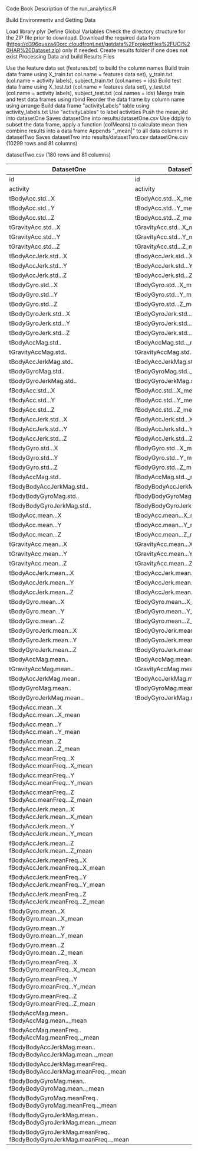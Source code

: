 Code Book
Description of the run_analytics.R

Build Environmentv and Getting Data

Load library plyr
Define Global Variables
Check the directory structure for the ZIP file prior to download.
Download the required data from (https://d396qusza40orc.cloudfront.net/getdata%2Fprojectfiles%2FUCI%20HAR%20Dataset.zip) only if needed.
Create results folder if one does not exist
Processing Data and build Results Files

Use the feature data set (features.txt) to build the column names
Build train data frame using X_train.txt col.name = features data set), y_train.txt (col.name = activity labels), subject_train.txt (col.names = ids)
Build test data frame using X_test.txt (col.name = features data set), y_test.txt (col.name = activity labels), subject_test.txt (col.names = ids)
Merge train and test data frames using rbind
Reorder the data frame by column name using arrange
Build data frame "activityLabels" table using activity_labels.txt
Use "activityLables" to label activities
Push the mean,std into datasetOne
Saves datasetOne into results/datasetOne.csv
Use ddply to subset the data frame, apply a function (colMeans) to calculate mean then combine results into a data frame
Appends "_mean|" to all data columns in datasetTwo
Saves datasetTwo into results/datasetTwo.csv
datasetOne.csv (10299 rows and 81 columns)

datasetTwo.csv (180 rows and 81 columns)

|DatasetOne	|DatasetTwo|
|-----------|-------------|
|id	|id|
|activity	|activity|
|tBodyAcc.std...X	|tBodyAcc.std...X_mean||
|tBodyAcc.std...Y	|tBodyAcc.std...Y_mean||
|tBodyAcc.std...Z	|tBodyAcc.std...Z_mean||
|tGravityAcc.std...X	|tGravityAcc.std...X_mean||
|tGravityAcc.std...Y	|tGravityAcc.std...Y_mean||
|tGravityAcc.std...Z	|tGravityAcc.std...Z_mean||
|tBodyAccJerk.std...X	|tBodyAccJerk.std...X_mean|
|tBodyAccJerk.std...Y	|tBodyAccJerk.std...Y_mean|
|tBodyAccJerk.std...Z	|tBodyAccJerk.std...Z_mean|
|tBodyGyro.std...X	|tBodyGyro.std...X_mean|
|tBodyGyro.std...Y	|tBodyGyro.std...Y_mean|
|tBodyGyro.std...Z	|tBodyGyro.std...Z_mean|
|tBodyGyroJerk.std...X	|tBodyGyroJerk.std...X_mean|
|tBodyGyroJerk.std...Y	|tBodyGyroJerk.std...Y_mean|
|tBodyGyroJerk.std...Z	|tBodyGyroJerk.std...Z_mean|
|tBodyAccMag.std..	|tBodyAccMag.std.._mean|
|tGravityAccMag.std..	|tGravityAccMag.std.._mean|
|tBodyAccJerkMag.std..	|tBodyAccJerkMag.std.._mean|
|tBodyGyroMag.std..	|tBodyGyroMag.std.._mean|
|tBodyGyroJerkMag.std..	|tBodyGyroJerkMag.std.._mean|
|fBodyAcc.std...X	|fBodyAcc.std...X_mean|
|fBodyAcc.std...Y	|fBodyAcc.std...Y_mean|
|fBodyAcc.std...Z	|fBodyAcc.std...Z_mean|
|fBodyAccJerk.std...X	|fBodyAccJerk.std...X_mean|
|fBodyAccJerk.std...Y	|fBodyAccJerk.std...Y_mean|
|fBodyAccJerk.std...Z	|fBodyAccJerk.std...Z_mean|
|fBodyGyro.std...X	|fBodyGyro.std...X_mean|
|fBodyGyro.std...Y	|fBodyGyro.std...Y_mean|
|fBodyGyro.std...Z	|fBodyGyro.std...Z_mean|
|fBodyAccMag.std..	|fBodyAccMag.std.._mean|
|fBodyBodyAccJerkMag.std..	|fBodyBodyAccJerkMag.std.._mean|
|fBodyBodyGyroMag.std..	|fBodyBodyGyroMag.std.._mean|
|fBodyBodyGyroJerkMag.std..	|fBodyBodyGyroJerkMag.std.._mean|
|tBodyAcc.mean...X	|tBodyAcc.mean...X_mean|
|tBodyAcc.mean...Y	|tBodyAcc.mean...Y_mean|
|tBodyAcc.mean...Z	|tBodyAcc.mean...Z_mean|
|tGravityAcc.mean...X	|tGravityAcc.mean...X_mean|
|tGravityAcc.mean...Y	|tGravityAcc.mean...Y_mean|
|tGravityAcc.mean...Z	|tGravityAcc.mean...Z_mean|
|tBodyAccJerk.mean...X	|tBodyAccJerk.mean...X_mean|
|tBodyAccJerk.mean...Y	|tBodyAccJerk.mean...Y_mean|
|tBodyAccJerk.mean...Z	|tBodyAccJerk.mean...Z_mean|
|tBodyGyro.mean...X	|tBodyGyro.mean...X_mean|
|tBodyGyro.mean...Y	|tBodyGyro.mean...Y_mean|
|tBodyGyro.mean...Z	|tBodyGyro.mean...Z_mean|
|tBodyGyroJerk.mean...X	|tBodyGyroJerk.mean...X_mean|
|tBodyGyroJerk.mean...Y	|tBodyGyroJerk.mean...Y_mean|
|tBodyGyroJerk.mean...Z	|tBodyGyroJerk.mean...Z_mean|
|tBodyAccMag.mean..	|tBodyAccMag.mean.._mean|
|tGravityAccMag.mean..	|tGravityAccMag.mean.._mean|
|tBodyAccJerkMag.mean..	|tBodyAccJerkMag.mean.._mean|
|tBodyGyroMag.mean..	|tBodyGyroMag.mean.._mean|
|tBodyGyroJerkMag.mean..	|tBodyGyroJerkMag.mean.._mean|
fBodyAcc.mean...X	fBodyAcc.mean...X_mean|
fBodyAcc.mean...Y	fBodyAcc.mean...Y_mean|
fBodyAcc.mean...Z	fBodyAcc.mean...Z_mean|
fBodyAcc.meanFreq...X	fBodyAcc.meanFreq...X_mean|
fBodyAcc.meanFreq...Y	fBodyAcc.meanFreq...Y_mean|
fBodyAcc.meanFreq...Z	fBodyAcc.meanFreq...Z_mean|
fBodyAccJerk.mean...X	fBodyAccJerk.mean...X_mean|
fBodyAccJerk.mean...Y	fBodyAccJerk.mean...Y_mean|
fBodyAccJerk.mean...Z	fBodyAccJerk.mean...Z_mean|
fBodyAccJerk.meanFreq...X	fBodyAccJerk.meanFreq...X_mean|
fBodyAccJerk.meanFreq...Y	fBodyAccJerk.meanFreq...Y_mean|
fBodyAccJerk.meanFreq...Z	fBodyAccJerk.meanFreq...Z_mean|
fBodyGyro.mean...X	fBodyGyro.mean...X_mean|
fBodyGyro.mean...Y	fBodyGyro.mean...Y_mean|
fBodyGyro.mean...Z	fBodyGyro.mean...Z_mean|
fBodyGyro.meanFreq...X	fBodyGyro.meanFreq...X_mean|
fBodyGyro.meanFreq...Y	fBodyGyro.meanFreq...Y_mean|
fBodyGyro.meanFreq...Z	fBodyGyro.meanFreq...Z_mean|
fBodyAccMag.mean..	fBodyAccMag.mean.._mean|
fBodyAccMag.meanFreq..	fBodyAccMag.meanFreq.._mean|
fBodyBodyAccJerkMag.mean..	fBodyBodyAccJerkMag.mean.._mean|
fBodyBodyAccJerkMag.meanFreq..	fBodyBodyAccJerkMag.meanFreq.._mean|
fBodyBodyGyroMag.mean..	fBodyBodyGyroMag.mean.._mean|
fBodyBodyGyroMag.meanFreq..	fBodyBodyGyroMag.meanFreq.._mean|
fBodyBodyGyroJerkMag.mean..	fBodyBodyGyroJerkMag.mean.._mean|
fBodyBodyGyroJerkMag.meanFreq..	fBodyBodyGyroJerkMag.meanFreq.._mean|

